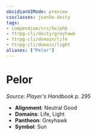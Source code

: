 ```yaml
---
obsidianUIMode: preview
cssclasses: json5e-deity
tags:
- compendium/src/5e/phb
- ttrpg-cli/deity/greyhawk
- ttrpg-cli/domain/life
- ttrpg-cli/domain/light
aliases: ["Pelor"]
---
```

# Pelor
*Source: Player's Handbook p. 295* 

- **Alignment**: Neutral Good
- **Domains**: Life, Light
- **Pantheon**: Greyhawk
- **Symbol**: Sun